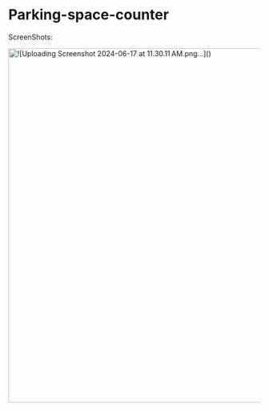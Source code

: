 # Parking-space-counter
ScreenShots:

<img width="706" alt="![Uploading Screenshot 2024-06-17 at 11.30.11 AM.png…]()">

